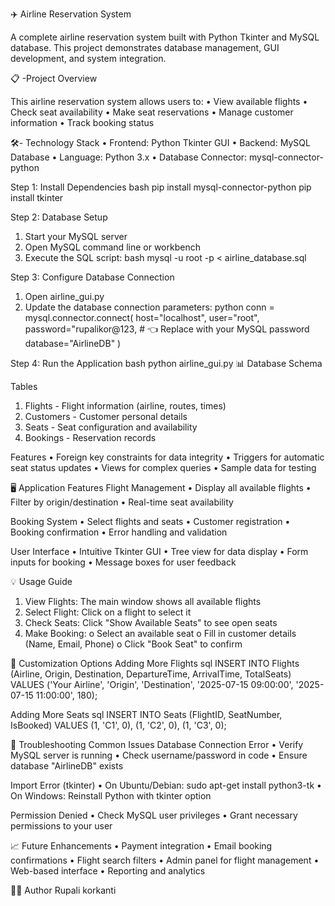 ✈️ Airline Reservation System


A complete airline reservation system built with Python Tkinter and MySQL database. This project demonstrates database management, GUI development, and system integration.


📋 -Project Overview

This airline reservation system allows users to:
•	View available flights
•	Check seat availability
•	Make seat reservations
•	Manage customer information
•	Track booking status


🛠️- Technology Stack
•	Frontend: Python Tkinter GUI
•	Backend: MySQL Database
•	Language: Python 3.x
•	Database Connector: mysql-connector-python



Step 1: Install Dependencies
bash
pip install mysql-connector-python
pip install tkinter 


Step 2: Database Setup
1.	Start your MySQL server
2.	Open MySQL command line or workbench
3.	Execute the SQL script:
bash
mysql -u root -p < airline_database.sql


Step 3: Configure Database Connection
1.	Open airline_gui.py
2.	Update the database connection parameters:
python
conn = mysql.connector.connect(
    host="localhost",
    user="root", 
    password="rupalikor@123,  # 👈 Replace with your MySQL password
    database="AirlineDB"
)


Step 4: Run the Application
bash
python airline_gui.py
📊 Database Schema


Tables
1.	Flights - Flight information (airline, routes, times)
2.	Customers - Customer personal details
3.	Seats - Seat configuration and availability
4.	Bookings - Reservation records


Features
•	Foreign key constraints for data integrity
•	Triggers for automatic seat status updates
•	Views for complex queries
•	Sample data for testing


🖥️ Application Features
Flight Management
•	Display all available flights
•	Filter by origin/destination
•	Real-time seat availability


Booking System
•	Select flights and seats
•	Customer registration
•	Booking confirmation
•	Error handling and validation


User Interface
•	Intuitive Tkinter GUI
•	Tree view for data display
•	Form inputs for booking
•	Message boxes for user feedback


💡 Usage Guide
1.	View Flights: The main window shows all available flights
2.	Select Flight: Click on a flight to select it
3.	Check Seats: Click "Show Available Seats" to see open seats
4.	Make Booking:
o	Select an available seat
o	Fill in customer details (Name, Email, Phone)
o	Click "Book Seat" to confirm


🔧 Customization Options
Adding More Flights
sql
INSERT INTO Flights (Airline, Origin, Destination, DepartureTime, ArrivalTime, TotalSeats)
VALUES ('Your Airline', 'Origin', 'Destination', '2025-07-15 09:00:00', '2025-07-15 11:00:00', 180);


Adding More Seats
sql
INSERT INTO Seats (FlightID, SeatNumber, IsBooked)
VALUES (1, 'C1', 0), (1, 'C2', 0), (1, 'C3', 0);


🐛 Troubleshooting
Common Issues
Database Connection Error
•	Verify MySQL server is running
•	Check username/password in code
•	Ensure database "AirlineDB" exists


Import Error (tkinter)
•	On Ubuntu/Debian: sudo apt-get install python3-tk
•	On Windows: Reinstall Python with tkinter option


Permission Denied
•	Check MySQL user privileges
•	Grant necessary permissions to your user


📈 Future Enhancements
•	Payment integration
•	Email booking confirmations
•	Flight search filters
•	Admin panel for flight management
•	Web-based interface
•	Reporting and analytics

👨‍💻 Author
Rupali korkanti
